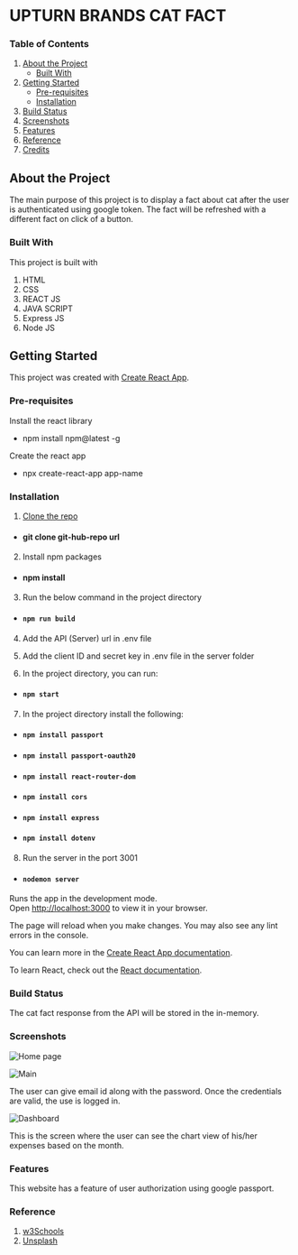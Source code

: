 # UPTURN BRANDS CAT FACT

### Table of Contents

1. [About the Project](#about-the-project)
    - [Built With](#built-with)
2. [Getting Started](#getting-started)
    - [Pre-requisites](#pre-requisites)
    - [Installation](#installation)
3. [Build Status](#build-status)
4. [Screenshots](#screenshots)
5. [Features](#features)
6. [Reference](#reference)
7. [Credits](#credits)


## About the Project

The main purpose of this project is to display a fact about cat after the user is authenticated using google token. The fact will be refreshed with a different fact on click of a button.

### Built With

This project is built with
1. HTML
2. CSS
3. REACT JS
4. JAVA SCRIPT
5. Express JS
7. Node JS

## Getting Started

This project was created with [Create React App](https://github.com/facebook/create-react-app).

### Pre-requisites

Install the react library

* npm install npm@latest -g

Create the react app

* npx create-react-app app-name

### Installation

1. [Clone the repo](https://github.com/meenakshisureshbabu/upturnbrands)

* #### git clone git-hub-repo url

2. Install npm packages

* #### npm install

3. Run the below command in the project directory

* #### `npm run build`

4. Add the API (Server) url in .env file

5. Add the client ID and secret key in .env file in the server folder

6. In the project directory, you can run:

* #### `npm start`

7. In the project directory install the following:

* #### `npm install passport`
* #### `npm install passport-oauth20`
* #### `npm install react-router-dom`
* #### `npm install cors`
* #### `npm install express`
* #### `npm install dotenv`

8. Run the server in the port 3001

* #### `nodemon server`

Runs the app in the development mode.\
Open [http://localhost:3000](http://localhost:3000) to view it in your browser.

The page will reload when you make changes.
You may also see any lint errors in the console.

You can learn more in the [Create React App documentation](https://facebook.github.io/create-react-app/docs/getting-started).

To learn React, check out the [React documentation](https://reactjs.org/).




### Build Status

The cat fact response from the API will be stored in the in-memory.

### Screenshots

![Home page](/public/Homepage.png)


![Main](/public/Mainpage.png)

The user can give email id along with the password. Once the credentials are valid, the use is logged in.

![Dashboard](/public/Dashboard.png)

This is the screen where the user can see the chart view of his/her expenses based on the month.

### Features

This website has a feature of user authorization using google passport.

### Reference

1. [w3Schools](https://www.w3schools.com/)
2. [Unsplash](https://unsplash.com/)




